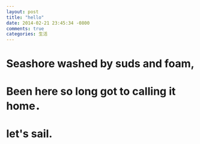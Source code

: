 ```yaml
---
layout: post
title: "hello"
date: 2014-02-21 23:45:34 -0800
comments: true
categories: 生活
---
```

Seashore washed by suds and foam,
========
Been here so long got to calling it home．
========

let's sail.
========

